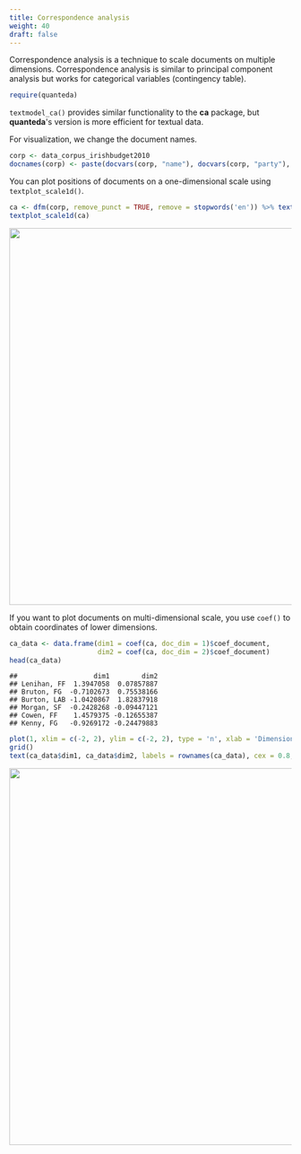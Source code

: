 ```yaml
---
title: Correspondence analysis
weight: 40
draft: false
---
```


Correspondence analysis is a technique to scale documents on multiple dimensions. Correspondence analysis is similar to principal component analysis but works for categorical variables (contingency table).


```r
require(quanteda)
```

`textmodel_ca()` provides similar functionality to the **ca** package, but **quanteda**'s version is more efficient for textual data.

For visualization, we change the document names. 


```r
corp <- data_corpus_irishbudget2010
docnames(corp) <- paste(docvars(corp, "name"), docvars(corp, "party"), sep = ", ")
```

You can plot positions of documents on a one-dimensional scale using `textplot_scale1d()`.


```r
ca <- dfm(corp, remove_punct = TRUE, remove = stopwords('en')) %>% textmodel_ca()
textplot_scale1d(ca)
```

<img src="/machine-learning/ca.en_files/figure-html/unnamed-chunk-3-1.png" width="672" />

If you want to plot documents on multi-dimensional scale, you use `coef()` to obtain coordinates of lower dimensions.  


```r
ca_data <- data.frame(dim1 = coef(ca, doc_dim = 1)$coef_document, 
                      dim2 = coef(ca, doc_dim = 2)$coef_document)
head(ca_data)
```

```
##                   dim1        dim2
## Lenihan, FF  1.3947058  0.07857887
## Bruton, FG  -0.7102673  0.75538166
## Burton, LAB -1.0420867  1.82837918
## Morgan, SF  -0.2428268 -0.09447121
## Cowen, FF    1.4579375 -0.12655387
## Kenny, FG   -0.9269172 -0.24479883
```

```r
plot(1, xlim = c(-2, 2), ylim = c(-2, 2), type = 'n', xlab = 'Dimension 1', ylab = 'Dimension 2')
grid()
text(ca_data$dim1, ca_data$dim2, labels = rownames(ca_data), cex = 0.8, col = rgb(0, 0, 0, 0.7))
```

<img src="/machine-learning/ca.en_files/figure-html/unnamed-chunk-4-1.png" width="672" />

